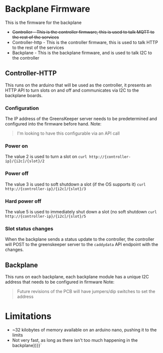 # Backplane Firmware

This is the firmware for the backplane

* ~~Controller - This is the controller firmware, this is used to talk MQTT to the rest of the services~~
* Controller-http - This is the controller firmware, this is used to talk HTTP to the rest of the services
* Backplane - This is the backplane firmware, and is used to talk I2C to the controller

## Controller-HTTP
This runs on the arduino that will be used as the controller, it presents an HTTP API to turn slots on and off and communicates via I2C to the backplane boards.
### Configuration
The IP address of the GreensKeeper server needs to be predetermined and configured into the firmware before hand.
Note:
> I'm looking to have this configurable via an API call

### Power on
The value 2 is used to turn a slot on
``
curl http://{controller-ip}/{i2c]/{slot}/2
``
### Power off
The value 3 is used to soft shutdown a slot (if the OS supports it)
``
curl http://{controller-ip}/{i2c]/{slot}/3
``
### Hard power off
The value 5 is used to immediately shut down a slot (no soft shutdown
``
curl http://{controller-ip}/{i2c]/{slot}/5
``
### Slot status changes
When the backplane sends a status update to the controller, the controller will POST to the greenskeeper server to the `caddydata` API endpoint with the changes.

## Backplane
This runs on each backplane, each backplane module has a unique I2C address that needs to be configured in firmware
Note:
> Future revisions of the PCB will have jumpers/dip switches to set the address

# Limitations
* ~32 kilobytes of memory available on an arduino nano, pushing it to the limits
* Not very fast, as long as there isn't too much happening in the backplane})}}`
